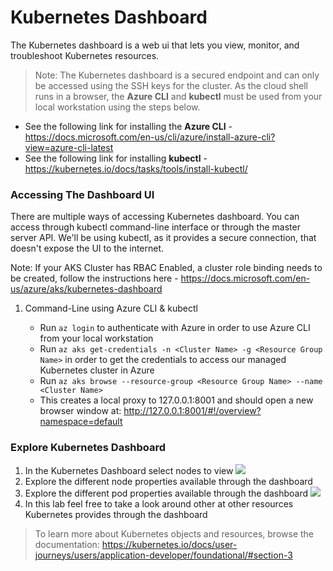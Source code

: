 # Kubernetes Dashboard

The Kubernetes dashboard is a web ui that lets you view, monitor, and troubleshoot Kubernetes resources. 

> Note: The Kubernetes dashboard is a secured endpoint and can only be accessed using the SSH keys for the cluster. As the cloud shell runs in a browser, the **Azure CLI** and **kubectl** must be used from your local workstation using the steps below.

* See the following link for installing the **Azure CLI** - https://docs.microsoft.com/en-us/cli/azure/install-azure-cli?view=azure-cli-latest
* See the following link for installing **kubectl** - https://kubernetes.io/docs/tasks/tools/install-kubectl/

### Accessing The Dashboard UI

There are multiple ways of accessing Kubernetes dashboard. You can access through kubectl command-line interface or through the master server API. We'll be using kubectl, as it provides a secure connection, that doesn't expose the UI to the internet.

Note:  If your AKS Cluster has RBAC Enabled, a cluster role binding needs to be created, follow the instructions here - https://docs.microsoft.com/en-us/azure/aks/kubernetes-dashboard

1. Command-Line using Azure CLI & kubectl

    * Run ```az login``` to authenticate with Azure in order to use Azure CLI from your local workstation
    * Run ```az aks get-credentials -n <Cluster Name> -g <Resource Group Name>``` in order to get the credentials to access our managed Kubernetes cluster in Azure
    * Run ```az aks browse --resource-group <Resource Group Name> --name <Cluster Name>```
    * This creates a local proxy to 127.0.0.1:8001 and should open a new browser window at:
    <http://127.0.0.1:8001/#!/overview?namespace=default>

### Explore Kubernetes Dashboard

1. In the Kubernetes Dashboard select nodes to view
![](img/ui_nodes.png)
2. Explore the different node properties available through the dashboard
3. Explore the different pod properties available through the dashboard ![](img/ui_pods.png)
4. In this lab feel free to take a look around other at  other resources Kubernetes provides through the dashboard

> To learn more about Kubernetes objects and resources, browse the documentation: <https://kubernetes.io/docs/user-journeys/users/application-developer/foundational/#section-3>
